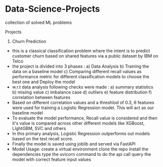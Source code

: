 # Data-Science-Projects
collection of solved ML problems

Projects
1. Churn Prediction
- this is a classical classification problem where the intent is to predict customer churn based on shared features via a public dataset by IBM on Telco
- the project is divided into 3 phases : a) Data Analysis b) Training the data on a baseline model c) Comparing different recall values as performance metric for different classification models to choose the best one and Deploy the model
- w.r.t data analysis following checks were made : a) summary statistics b) misiing value c) imbalance case d) outliers e) feature distribution f) correlation between features
- Based on different correlation values and a threshlod of 0.3, 6 features were used for training a Logistic Regression model. This will act as our baseline model
- To evaluate the model performance, Recall value is considered and then it's value is compared across other different models like XGBoost, LIghtGBM, SVC and others
- In this primary analysis, Logistic Regression outperforms out models based on the test recall score.
- Finally the model is saved using joblib and served via FastAPI
- Model Usage:
  create a virtual environment
  clone the repo
  install the dependencies
  type the uvicorn command to do the api call
  query the model with correct feature input values
